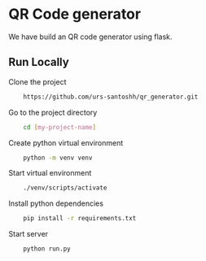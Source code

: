 
# QR Code generator

We have build an QR code generator using flask.

## Run Locally
Clone the project
``` bash
    https://github.com/urs-santoshh/qr_generator.git
```

Go to the project directory
``` bash
    cd [my-project-name]
```

Create python virtual environment
``` bash
    python -m venv venv
```

Start virtual environment
``` bash
    ./venv/scripts/activate
```

Install python dependencies
``` bash
    pip install -r requirements.txt
```

Start server
``` bash
    python run.py
```
